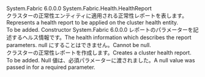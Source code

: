 <Type Name="ClusterHealthReport" FullName="System.Fabric.Health.ClusterHealthReport">
  <TypeSignature Language="C#" Value="public class ClusterHealthReport : System.Fabric.Health.HealthReport" />
  <TypeSignature Language="ILAsm" Value=".class public auto ansi beforefieldinit ClusterHealthReport extends System.Fabric.Health.HealthReport" />
  <TypeSignature Language="DocId" Value="T:System.Fabric.Health.ClusterHealthReport" />
  <TypeSignature Language="VB.NET" Value="Public Class ClusterHealthReport&#xA;Inherits HealthReport" />
  <TypeSignature Language="F#" Value="type ClusterHealthReport = class&#xA;    inherit HealthReport" />
  <AssemblyInfo>
    <AssemblyName>System.Fabric</AssemblyName>
    <AssemblyVersion>6.0.0.0</AssemblyVersion>
  </AssemblyInfo>
  <Base>
    <BaseTypeName>System.Fabric.Health.HealthReport</BaseTypeName>
  </Base>
  <Interfaces />
  <Docs>
    <summary>
      <para><span data-ttu-id="025e7-101">クラスターの正常性エンティティに適用される正常性レポートを表します。</span><span class="sxs-lookup"><span data-stu-id="025e7-101">Represents a health report to be applied on the cluster health entity.</span></span></para>
    </summary>
    <remarks>To be added.</remarks>
  </Docs>
  <Members>
    <Member MemberName=".ctor">
      <MemberSignature Language="C#" Value="public ClusterHealthReport (System.Fabric.Health.HealthInformation healthInformation);" />
      <MemberSignature Language="ILAsm" Value=".method public hidebysig specialname rtspecialname instance void .ctor(class System.Fabric.Health.HealthInformation healthInformation) cil managed" />
      <MemberSignature Language="DocId" Value="M:System.Fabric.Health.ClusterHealthReport.#ctor(System.Fabric.Health.HealthInformation)" />
      <MemberSignature Language="F#" Value="new System.Fabric.Health.ClusterHealthReport : System.Fabric.Health.HealthInformation -&gt; System.Fabric.Health.ClusterHealthReport" Usage="new System.Fabric.Health.ClusterHealthReport healthInformation" />
      <MemberType>Constructor</MemberType>
      <AssemblyInfo>
        <AssemblyName>System.Fabric</AssemblyName>
        <AssemblyVersion>6.0.0.0</AssemblyVersion>
      </AssemblyInfo>
      <Parameters>
        <Parameter Name="healthInformation" Type="System.Fabric.Health.HealthInformation" />
      </Parameters>
      <Docs>
        <param name="healthInformation">
          <para><span data-ttu-id="025e7-102">レポートのパラメーターを記述するヘルス情報です。</span><span class="sxs-lookup"><span data-stu-id="025e7-102">The health information which describes the report parameters.</span></span> <span data-ttu-id="025e7-103">null にすることはできません。</span><span class="sxs-lookup"><span data-stu-id="025e7-103">Cannot be null.</span></span></para>
        </param>
        <summary>
          <para><span data-ttu-id="025e7-104">クラスターの正常性レポートを作成します。</span><span class="sxs-lookup"><span data-stu-id="025e7-104">Creates a cluster health report.</span></span></para>
        </summary>
        <remarks>To be added.</remarks>
        <exception cref="T:System.ArgumentNullException">
          <para><span data-ttu-id="025e7-105">Null 値は、必須パラメーターに渡されました。</span><span class="sxs-lookup"><span data-stu-id="025e7-105">A null value was passed in for a required parameter.</span></span></para>
        </exception>
      </Docs>
    </Member>
  </Members>
</Type>